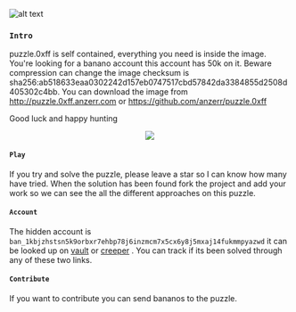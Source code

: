 
[logo]: https://banano.cc/assets/bananologo.svg "BANANO"
![alt text][logo]

### `Intro`
puzzle.0xff is self contained, everything you need is inside the image. You're looking for a banano account this account has 50k on it. 
Beware compression can change the image checksum is sha256:ab518633eaa0302242d157eb0747517cbd57842da3384855d2508d405302c4bb. 
You can download the image from http://puzzle.0xff.anzerr.com or https://github.com/anzerr/puzzle.0xff

Good luck and happy hunting

<div style="text-align:center"><img src="https://o1070837300zuyhrokasoviy7tgpjfhsxgnr9al1.s3-eu-west-1.amazonaws.com/preview.png" /></div>

#### `Play`
If you try and solve the puzzle, please leave a star so I can know how many have tried. When the solution has been found fork the project and add your work so we can see the all the different approaches on this puzzle.

#### `Account`
The hidden account is `ban_1kbjzhstsn5k9orbxr7ehbp78j6inzmcm7x5cx6y8j5mxaj14fukmmpyazwd` it can be looked up on
[vault](https://vault.banano.co.in/account/ban_1kbjzhstsn5k9orbxr7ehbp78j6inzmcm7x5cx6y8j5mxaj14fukmmpyazwd)
or
[creeper](https://creeper.banano.cc/explorer/account/ban_1kbjzhstsn5k9orbxr7ehbp78j6inzmcm7x5cx6y8j5mxaj14fukmmpyazwd/history)
. You can track if its been solved through any of these two links.

#### `Contribute`
If you want to contribute you can send bananos to the puzzle.